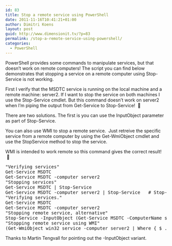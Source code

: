 ```yaml
---
id: 83
title: Stop a remote service using PowerShell
date: 2011-11-16T10:41:21+01:00
author: Dimitri Koens
layout: post
guid: http://www.dimensionit.tv/?p=83
permalink: /stop-a-remote-service-using-powershell/
categories:
  - PowerShell
---
```

PowerShell provides some commands to manipulate services, but that doesn&#8217;t work on remote computers! The script you can find below demonstrates that stopping a service on a remote computer using Stop-Service is not working.

First I verify that the MSDTC service is running on the local machine and a remote machine: server2. If I want to stop the service on both machines I use the Stop-Service cmdlet. But this command doesn&#8217;t work on server2 when I&#8217;m piping the output from Get-Service to Stop-Service!  🙁

There are two solutions. The first is you can use the InputObject parameter as part of Stop-Service. 

You can also use WMI to stop a remote service.  Just retreive the specific service from a remote computer by using the Get-WmiObject cmdlet and use the StopService method to stop the service.

WMI is intended to work remote so this command gives the correct result!  🙂

<pre class="brush: powershell; gutter: true">"Verifying services"
Get-Service MSDTC
Get-Service MSDTC -computer server2
"Stopping services"
Get-Service MSDTC | Stop-Service
Get-Service MSDTC -computer server2 | Stop-Service   # Stop-Service does not accept pipelined input!
"Verifying services."
Get-Service MSDTC
Get-Service MSDTC -computer server2
"Stopping remote service, alternative"
Stop-Service -InputObject (Get-Service MSDTC -ComputerName server2)
"Stopping remote service using WMI"
(Get-WmiObject win32_service -computer server2 | Where { $_.name -eq 'MSDTC' }).stopservice()</pre>

Thanks to Martin Tengvall for pointing out the -InputObject variant.

<!-- AddThis Advanced Settings generic via filter on the_content -->

<!-- AddThis Share Buttons generic via filter on the_content -->